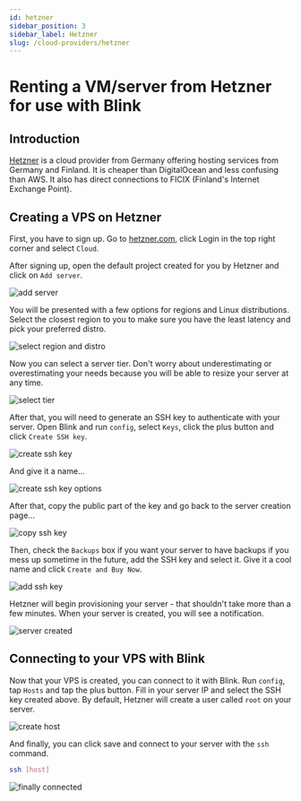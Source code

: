 ```yaml
---
id: hetzner
sidebar_position: 3
sidebar_label: Hetzner
slug: /cloud-providers/hetzner
---
```


# Renting a VM/server from Hetzner for use with Blink

## Introduction

[Hetzner](https://hetzner.cloud) is a cloud provider from Germany offering hosting services from Germany and Finland. It is cheaper than DigitalOcean and less confusing than AWS. It also has direct connections to FICIX (Finland's Internet Exchange Point).

## Creating a VPS on Hetzner

First, you have to sign up. Go to [hetzner.com](https://hetzner.com), click Login in the top right corner and select `Cloud`.

After signing up, open the default project created for you by Hetzner and click on `Add server`.

![add server](hetzner/add_server.png)

You will be presented with a few options for regions and Linux distributions. Select the closest region to you to make sure you have the least latency and pick your preferred distro.

![select region and distro](hetzner/select_region_and_distro.png)

Now you can select a server tier. Don't worry about underestimating or overestimating your needs because you will be able to resize your server at any time.

![select tier](hetzner/select_tier.png)

After that, you will need to generate an SSH key to authenticate with your server. Open Blink and run `config`, select `Keys`, click the plus button and click `Create SSH key`.

![create ssh key](hetzner/create_ssh_key.png)

And give it a name...

![create ssh key options](hetzner/create_ssh_key_options.png)

After that, copy the public part of the key and go back to the server creation page...

![copy ssh key](hetzner/copy_ssh_key.png)

Then, check the `Backups` box if you want your server to have backups if you mess up sometime in the future, add the SSH key and select it. Give it a cool name and click `Create and Buy Now`.

![add ssh key](hetzner/add_ssh_key.png)

Hetzner will begin provisioning your server - that shouldn't take more than a few minutes. When your server is created, you will see a notification.

![server created](hetzner/server_created.png)

## Connecting to your VPS with Blink

Now that your VPS is created, you can connect to it with Blink. Run `config`, tap `Hosts` and tap the plus button. Fill in your server IP and select the SSH key created above. By default, Hetzner will create a user called `root` on your server.

![create host](hetzner/create_host.png)

And finally, you can click save and connect to your server with the `ssh` command.

```bash
ssh [host]
```

![finally connected](hetzner/finally_connected.png)

<div id="fyfk-widget"></div>
